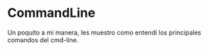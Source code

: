 # CommandLine
Un poquito a mi manera, les muestro como entendí los principales comandos del cmd-line. 
